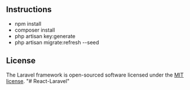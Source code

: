## Instructions
- npm install
- composer install
- php artisan key:generate
- php artisan migrate:refresh --seed

## License

The Laravel framework is open-sourced software licensed under the [MIT license](https://opensource.org/licenses/MIT).
"# React-Laravel" 
